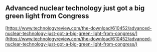## Advanced nuclear technology just got a big green light from Congress
  
  [https://www.technologyreview.com/the-download/610452/advanced-nuclear-technology-just-got-a-big-green-light-from-congress/](https://www.technologyreview.com/the-download/610452/advanced-nuclear-technology-just-got-a-big-green-light-from-congress/)